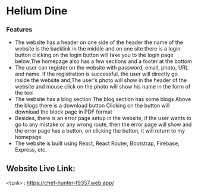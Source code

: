 

# Helium Dine

### Features

- The website has a header on one side of the header the name of the website is the backlink in the middle and on one site there is a login button clicking on the login button will take you to the login page below,The homepage also has a few sections and a footer at the bottom
- The user can register on the website with password, email, photo, URL and name. If the registration is successful, the user will directly go inside the website and,The user's photo will show in the header of the website and mouse click on the photo will show his name in the form of the tool
- The website has a blog section The blog section has some blogs Above the blogs there is a download button Clicking on the button will download the block page in PDF format
- Besides, there is an error page setup in the website, if the user wants to go to any mistake or any wrong route, then the error page will show and the error page has a button, on clicking the button, it will return to my homepage.
- The website is built using React, React Router, Bootstrap, Firebase, Express, etc.



## Website Live Link: 
`<link>` : <https://chef-hunter-f9357.web.app/>